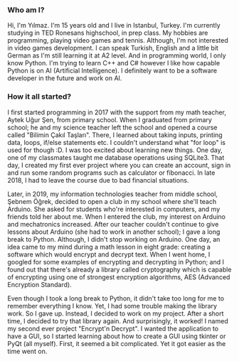 ### Who am I?

Hi, I'm Yılmaz. I'm 15 years old and I live in Istanbul, Turkey. I'm currently studying in TED Ronesans highschool, in prep class. My hobbies are programming, playing video games and tennis. Although, I'm not interested in video games development. I can speak Turkish, English and a little bit German as I'm still learning it at A2 level. And in programming world, I only know Python. I'm trying to learn C++ and C# however I like how capable Python is on AI (Artificial Intelligence). I definitely want to be a software developer in the future and work on AI. 

### How it all started?

I first started programming in 2017 with the support from my math teacher, Aytek Uğur Şen, from primary school. When I graduated from primary school; he and my science teacher left the school and opened a course called "Bilimin Çakıl Taşları". There, I learned about taking inputs, printing data, loops, if/else statements etc. I couldn't understand what "for loop" is used for though :D. I was too excited about learning new things. One day, one of my classmates taught me database operations using SQLite3. That day, I created my first ever project where you can create an account, sign in and run some random programs such as calculator or fibonacci. In late 2018, I had to leave the course due to bad financial situations.

Later, in 2019, my information technologies teacher from middle school, Şebnem Öğrek, decided to open a club in my school where she'll teach Arduino. She asked for students who're interested in computers, and my friends told her about me. When I entered the club, my interest on Arduino and mechatronics increased. After our teacher couldn't continue to give lessons about Arduino (she had to work in another school); I gave a long break to Python. Although, I didn't stop working on Arduino. One day, an idea came to my mind during a math lesson in eight grade: creating a software which would encrypt and decrypt text. When I went home, I googled for some examples of encrypting and decrypting in Python; and I found out that there's already a library called cryptography which is capable of encrypting using one of strongest encryption algorithms, AES (Advanced Encryption Standard).

Even though I took a long break to Python, it didn't take too long for me to remember everything I know. Yet, I had some trouble making the library work. So I gave up. Instead, I decided to work on my project. After a short time, I decided to try that library again. And surprisingly, it worked! I named my second ever project "Encrypt'n Decrypt". I wanted the application to have a GUI, so I started learning about how to create a GUI using tkinter or PyQt (all myself). First, it seemed a bit complicated. Yet it got easier as the time went on.
